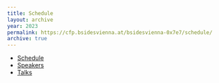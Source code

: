 ```yaml
---
title: Schedule
layout: archive
year: 2023
permalink: https://cfp.bsidesvienna.at/bsidesvienna-0x7e7/schedule/
archive: true
---
```


- [Schedule](https://cfp.bsidesvienna.at/bsidesvienna-0x7e7/schedule/)
- [Speakers](https://cfp.bsidesvienna.at/bsidesvienna-0x7e7/speaker/)
- [Talks](https://cfp.bsidesvienna.at/bsidesvienna-0x7e7/talks/)
